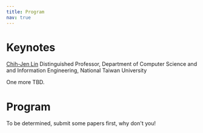 ```yaml
---
title: Program
nav: true
---
```


# Keynotes

[Chih-Jen Lin](https://www.csie.ntu.edu.tw/~cjlin/index.html) Distinguished Professor, Department of Computer Science and and Information Engineering, National Taiwan University

One more TBD. 


# Program

To be determined, submit some papers first, why don't you! 

